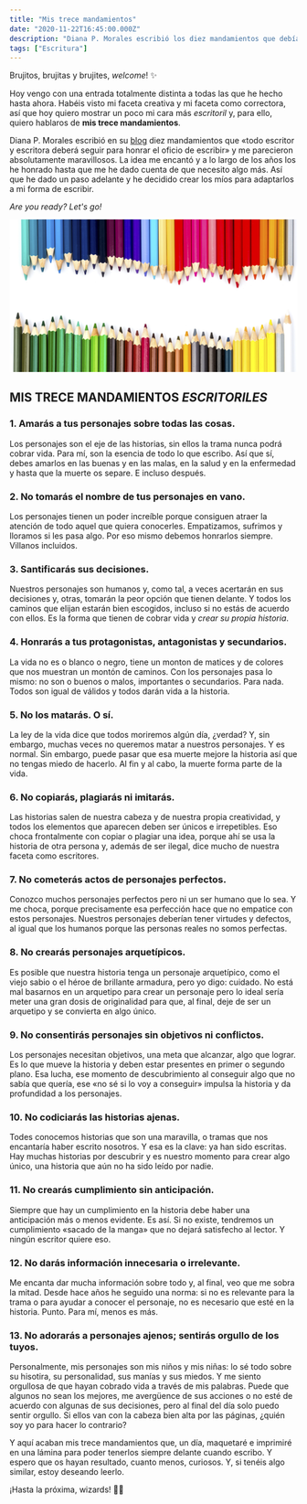 ```yaml
---
title: "Mis trece mandamientos"
date: "2020-11-22T16:45:00.000Z"
description: "Diana P. Morales escribió los diez mandamientos que debía tener todo escritor. Y, como se me quedaban un poco cortos, he decidido crear los míos."
tags: ["Escritura"]
---
```

Brujitos, brujitas y brujites, _welcome_! ✨

Hoy vengo con una entrada totalmente distinta a todas las que he hecho hasta ahora. Habéis visto mi faceta creativa y mi faceta como correctora, así que hoy quiero mostrar un poco mi cara más _escritoril_ y, para ello, quiero hablaros de **mis trece mandamientos**.

Diana P. Morales escribió en su [blog](https://dianapmorales.com/2016/03/blog/los-diez-mandamientos-del-escritor/) diez mandamientos que «todo escritor y escritora deberá seguir para honrar el oficio de escribir» y me parecieron absolutamente maravillosos. La idea me encantó y a lo largo de los años los he honrado hasta que me he dado cuenta de que necesito algo más. Así que he dado un paso adelante y he decidido crear los míos para adaptarlos a mi forma de escribir.

_Are you ready? Let's go!_

![Imagen de Freepik, creada por Jannoon028](./lapices.png)



## MIS TRECE MANDAMIENTOS _ESCRITORILES_

### 1. Amarás a tus personajes sobre todas las cosas.

Los personajes son el eje de las historias, sin ellos la trama nunca podrá cobrar vida. Para mí, son la esencia de todo lo que escribo. Así que sí, debes amarlos en las buenas y en las malas, en la salud y en la enfermedad y hasta que la muerte os separe. E incluso después.


### 2. No tomarás el nombre de tus personajes en vano.

Los personajes tienen un poder increíble porque consiguen atraer la atención de todo aquel que quiera conocerles. Empatizamos, sufrimos y lloramos si les pasa algo. Por eso mismo debemos honrarlos siempre. Villanos incluidos.


### 3. Santificarás sus decisiones.

Nuestros personajes son humanos y, como tal, a veces acertarán en sus decisiones y, otras, tomarán la peor opción que tienen delante. Y todos los caminos que elijan estarán bien escogidos, incluso si no estás de acuerdo con ellos. Es la forma que tienen de cobrar vida y _crear su propia historia_.


### 4. Honrarás a tus protagonistas, antagonistas y secundarios.

La vida no es o blanco o negro, tiene un monton de matices y de colores que nos muestran un montón de caminos. Con los personajes pasa lo mismo: no son o buenos o malos, importantes o secundarios. Para nada. Todos son igual de válidos y todos darán vida a la historia.


### 5. No los matarás. O sí.

La ley de la vida dice que todos moriremos algún día, ¿verdad? Y, sin embargo, muchas veces no queremos matar a nuestros personajes. Y es normal. Sin embargo, puede pasar que esa muerte mejore la historia así que no tengas miedo de hacerlo. Al fin y al cabo, la muerte forma parte de la vida.


### 6. No copiarás, plagiarás ni imitarás.

Las historias salen de nuestra cabeza y de nuestra propia creatividad, y todos los elementos que aparecen deben ser únicos e irrepetibles. Eso choca frontalmente con copiar o plagiar una idea, porque ahí se usa la historia de otra persona y, además de ser ilegal, dice mucho de nuestra faceta como escritores.


### 7. No cometerás actos de personajes perfectos.

Conozco muchos personajes perfectos pero ni un ser humano que lo sea. Y me choca, porque precisamente esa perfección hace que no empatice con estos personajes. Nuestros personajes deberían tener virtudes y defectos, al igual que los humanos porque las personas reales no somos perfectas.


### 8. No crearás personajes arquetípicos.

Es posible que nuestra historia tenga un personaje arquetípico, como el viejo sabio o el héroe de brillante armadura, pero yo digo: cuidado. No está mal basarnos en un arquetipo para crear un personaje pero lo ideal sería meter una gran dosis de originalidad para que, al final, deje de ser un arquetipo y se convierta en algo único.


### 9. No consentirás personajes sin objetivos ni conflictos.

Los personajes necesitan objetivos, una meta que alcanzar, algo que lograr. Es lo que mueve la historia y deben estar presentes en primer o segundo plano. Esa lucha, ese momento de descubrimiento al conseguir algo que no sabía que quería, ese «no sé si lo voy a conseguir» impulsa la historia y da profundidad a los personajes.


### 10. No codiciarás las historias ajenas.

Todes conocemos historias que son una maravilla, o tramas que nos encantaría haber escrito nosotros. Y esa es la clave: ya han sido escritas. Hay muchas historias por descubrir y es nuestro momento para crear algo único, una historia que aún no ha sido leído por nadie.


### 11. No crearás cumplimiento sin anticipación.

Siempre que hay un cumplimiento en la historia debe haber una anticipación más o menos evidente. Es así. Si no existe, tendremos un cumplimiento «sacado de la manga» que no dejará satisfecho al lector. Y ningún escritor quiere eso.


### 12. No darás información innecesaria o irrelevante.

Me encanta dar mucha información sobre todo y, al final, veo que me sobra la mitad. Desde hace años he seguido una norma: si no es relevante para la trama o para ayudar a conocer el personaje, no es necesario que esté en la historia. Punto. Para mí, menos es más.


### 13. No adorarás a personajes ajenos; sentirás orgullo de los tuyos.

Personalmente, mis personajes son mis niños y mis niñas: lo sé todo sobre su hisotira, su personalidad, sus manías y sus miedos. Y me siento orgullosa de que hayan cobrado vida a través de mis palabras. Puede que algunos no sean los mejores, me avergüence de sus acciones o no esté de acuerdo con algunas de sus decisiones, pero al final del día solo puedo sentir orgullo. Si ellos van con la cabeza bien alta por las páginas, ¿quién soy yo para hacer lo contrario?  
  
Y aquí acaban mis trece mandamientos que, un día, maquetaré e imprimiré en una lámina para poder tenerlos siempre delante cuando escribo. Y espero que os hayan resultado, cuanto menos, curiosos. Y, si tenéis algo similar, estoy deseando leerlo.

¡Hasta la próxima, wizards! 🧙‍♀️
